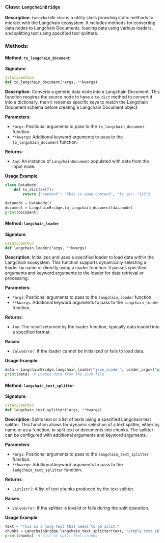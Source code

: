 
### Class: `LangchainBridge`

**Description**:
`LangchainBridge` is a utility class providing static methods to interact with the Langchain ecosystem. It includes methods for converting data nodes to Langchain Documents, loading data using various loaders, and splitting text using specified text splitters.

### Methods:

#### Method: `to_langchain_document`

**Signature**:
```python
@staticmethod
def to_langchain_document(*args, **kwargs)
```

**Description**:
Converts a generic data node into a Langchain Document. This function requires the source node to have a `to_dict` method to convert it into a dictionary, then it renames specific keys to match the Langchain Document schema before creating a Langchain Document object.

**Parameters**:
- `*args`: Positional arguments to pass to the `to_langchain_document` function.
- `**kwargs`: Additional keyword arguments to pass to the `to_langchain_document` function.

**Returns**:
- `Any`: An instance of `LangchainDocument` populated with data from the input node.

**Usage Example**:
```python
class DataNode:
    def to_dict(self):
        return {"content": "This is some content", "lc_id": "123"}

datanode = DataNode()
document = LangchainBridge.to_langchain_document(datanode)
print(document)
```

#### Method: `langchain_loader`

**Signature**:
```python
@staticmethod
def langchain_loader(*args, **kwargs)
```

**Description**:
Initializes and uses a specified loader to load data within the Langchain ecosystem. This function supports dynamically selecting a loader by name or directly using a loader function. It passes specified arguments and keyword arguments to the loader for data retrieval or processing.

**Parameters**:
- `*args`: Positional arguments to pass to the `langchain_loader` function.
- `**kwargs`: Additional keyword arguments to pass to the `langchain_loader` function.

**Returns**:
- `Any`: The result returned by the loader function, typically data loaded into a specified format.

**Raises**:
- `ValueError`: If the loader cannot be initialized or fails to load data.

**Usage Example**:
```python
data = LangchainBridge.langchain_loader("json_loader", loader_args=["path/to/data.json"])
print(data)  # Loaded data from the JSON file
```

#### Method: `langchain_text_splitter`

**Signature**:
```python
@staticmethod
def langchain_text_splitter(*args, **kwargs)
```

**Description**:
Splits text or a list of texts using a specified Langchain text splitter. This function allows for dynamic selection of a text splitter, either by name or as a function, to split text or documents into chunks. The splitter can be configured with additional arguments and keyword arguments.

**Parameters**:
- `*args`: Positional arguments to pass to the `langchain_text_splitter` function.
- `**kwargs`: Additional keyword arguments to pass to the `langchain_text_splitter` function.

**Returns**:
- `List[str]`: A list of text chunks produced by the text splitter.

**Raises**:
- `ValueError`: If the splitter is invalid or fails during the split operation.

**Usage Example**:
```python
text = "This is a long text that needs to be split."
chunks = LangchainBridge.langchain_text_splitter(text, "simple_text_splitter")
print(chunks)  # List of split text chunks
```
